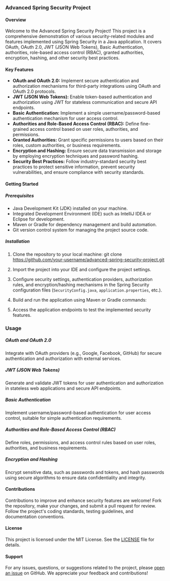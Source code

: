 ### Advanced Spring Security Project

#### Overview

Welcome to the Advanced Spring Security Project! This project is a comprehensive demonstration of various security-related modules and features implemented using Spring Security in a Java application. It covers OAuth, OAuth 2.0, JWT (JSON Web Tokens), Basic Authentication, authorities, role-based access control (RBAC), granted authorities, encryption, hashing, and other security best practices.

#### Key Features

- **OAuth and OAuth 2.0:** Implement secure authentication and authorization mechanisms for third-party integrations using OAuth and OAuth 2.0 protocols.
- **JWT (JSON Web Tokens):** Enable token-based authentication and authorization using JWT for stateless communication and secure API endpoints.
- **Basic Authentication:** Implement a simple username/password-based authentication mechanism for user access control.
- **Authorities and Role-Based Access Control (RBAC):** Define fine-grained access control based on user roles, authorities, and permissions.
- **Granted Authorities:** Grant specific permissions to users based on their roles, custom authorities, or business requirements.
- **Encryption and Hashing:** Ensure secure data transmission and storage by employing encryption techniques and password hashing.
- **Security Best Practices:** Follow industry-standard security best practices to protect sensitive information, prevent security vulnerabilities, and ensure compliance with security standards.

#### Getting Started

##### Prerequisites

- Java Development Kit (JDK) installed on your machine.
- Integrated Development Environment (IDE) such as IntelliJ IDEA or Eclipse for development.
- Maven or Gradle for dependency management and build automation.
- Git version control system for managing the project source code.

##### Installation

1. Clone the repository to your local machine:
git clone https://github.com/your-username/advanced-spring-security-project.git



2. Import the project into your IDE and configure the project settings.

3. Configure security settings, authentication providers, authorization rules, and encryption/hashing mechanisms in the Spring Security configuration files (`SecurityConfig.java`, `application.properties`, etc.).

4. Build and run the application using Maven or Gradle commands:


5. Access the application endpoints to test the implemented security features.

### Usage

##### OAuth and OAuth 2.0

Integrate with OAuth providers (e.g., Google, Facebook, GitHub) for secure authentication and authorization with external services.

##### JWT (JSON Web Tokens)

Generate and validate JWT tokens for user authentication and authorization in stateless web applications and secure API endpoints.

##### Basic Authentication

Implement username/password-based authentication for user access control, suitable for simple authentication requirements.

##### Authorities and Role-Based Access Control (RBAC)

Define roles, permissions, and access control rules based on user roles, authorities, and business requirements.

##### Encryption and Hashing

Encrypt sensitive data, such as passwords and tokens, and hash passwords using secure algorithms to ensure data confidentiality and integrity.

#### Contributions

Contributions to improve and enhance security features are welcome! Fork the repository, make your changes, and submit a pull request for review. Follow the project's coding standards, testing guidelines, and documentation conventions.

#### License

This project is licensed under the MIT License. See the [LICENSE](LICENSE) file for details.


#### Support

For any issues, questions, or suggestions related to the project, please [open an issue](https://github.com/your-username/advanced-spring-security-project/issues) on GitHub. We appreciate your feedback and contributions!
